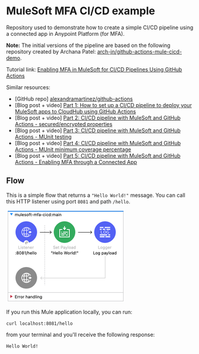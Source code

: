 # MuleSoft MFA CI/CD example

Repository used to demonstrate how to create a simple CI/CD pipeline using a connected app in Anypoint Platform (for MFA).

**Note:** The initial versions of the pipeline are based on the following repository created by Archana Patel: [arch-jn/github-actions-mule-cicd-demo](https://github.com/arch-jn/github-actions-mule-cicd-demo).

Tutorial link: [Enabling MFA in MuleSoft for CI/CD Pipelines Using GitHub Actions](https://developer.salesforce.com/blogs/2023/08/enabling-mfa-in-mulesoft-for-ci-cd-pipelines-using-github-actions)

Similar resources:
- [GitHub repo] [alexandramartinez/github-actions](https://github.com/alexandramartinez/github-actions)
- [Blog post + video] [Part 1: How to set up a CI/CD pipeline to deploy your MuleSoft apps to CloudHub using GitHub Actions](https://www.prostdev.com/post/how-to-set-up-a-ci-cd-pipeline-to-deploy-your-mulesoft-apps-to-cloudhub-using-github-actions)
- [Blog post + video] [Part 2: CI/CD pipeline with MuleSoft and GitHub Actions - secured/encrypted properties](https://www.prostdev.com/post/part-2-ci-cd-pipeline-with-mulesoft-and-github-actions-secured-encrypted-properties)
- [Blog post + video] [Part 3: CI/CD pipeline with MuleSoft and GitHub Actions - MUnit testing](https://www.prostdev.com/post/part-3-ci-cd-pipeline-with-mulesoft-and-github-actions-munit-testing)
- [Blog post + video] [Part 4: CI/CD pipeline with MuleSoft and GitHub Actions - MUnit minimum coverage percentage](https://www.prostdev.com/post/part-4-ci-cd-pipeline-with-mulesoft-and-github-actions-munit-minimum-coverage-percentage)
- [Blog post + video] [Part 5: CI/CD pipeline with MuleSoft and GitHub Actions - Enabling MFA through a Connected App](https://www.prostdev.com/post/part-5-ci-cd-pipeline-with-mulesoft-and-github-actions-enabling-mfa-through-a-connected-app)

## Flow

This is a simple flow that returns a `"Hello World!"` message. You can call this HTTP listener using port `8081` and path `/hello`.

![](images/flow-screenshot.png)

If you run this Mule application locally, you can run: 

```
curl localhost:8081/hello
``` 

from your terminal and you'll receive the following response:

```
Hello World!
```
